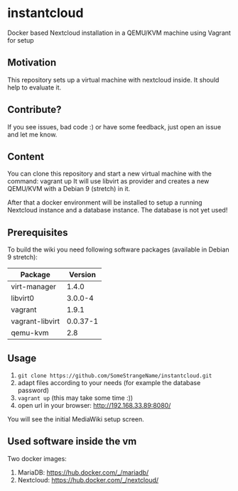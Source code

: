 # instantcloud
Docker based Nextcloud installation in a QEMU/KVM machine using Vagrant for setup

## Motivation
This repository sets up a virtual machine with nextcloud inside. It should help to evaluate it.

## Contribute?
If you see issues, bad code :) or have some feedback, just open an issue and let me know.

## Content
You can clone this repository and start a new virtual machine with the command: vagrant up
It will use libvirt as provider and creates a new QEMU/KVM with a Debian 9 (stretch) in it.

After that a docker environment will be installed to setup a running Nextcloud instance and a database instance.
The database is not yet used!

## Prerequisites
To build the wiki you need following software packages (available in Debian 9 stretch):

| Package         | Version       |
| --------------- | ------------- |
| virt-manager    | 1.4.0         |
| libvirt0        | 3.0.0-4       |
| vagrant         | 1.9.1         |
| vagrant-libvirt | 0.0.37-1      |
| qemu-kvm        | 2.8           |

## Usage
1. `git clone https://github.com/SomeStrangeName/instantcloud.git`
2. adapt files according to your needs (for example the database password)
3. `vagrant up` (this may take some time :))
4. open url in your browser: http://192.168.33.89:8080/

You will see the initial MediaWiki setup screen.

## Used software inside the vm
Two docker images:
1. MariaDB: https://hub.docker.com/_/mariadb/
2. Nextcloud: https://hub.docker.com/_/nextcloud/
